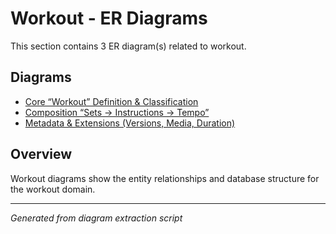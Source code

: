 # Workout - ER Diagrams

This section contains 3 ER diagram(s) related to workout.

## Diagrams

- [Core “Workout” Definition & Classification](core_workout_definition_classification.md)
- [Composition “Sets → Instructions → Tempo”](composition_sets_instructions_tempo.md)
- [Metadata & Extensions (Versions, Media, Duration)](metadata_extensions_versions_media_duration.md)

## Overview

Workout diagrams show the entity relationships and database structure for the workout domain.

---
*Generated from diagram extraction script*
